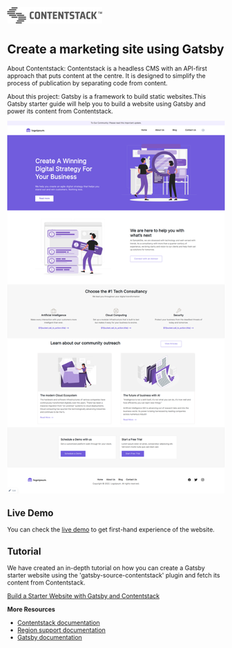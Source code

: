 [![Contentstack](/src/images/contentstack-readme-logo.png)](https://www.contentstack.com/)

# Create a marketing site using Gatsby

About Contentstack: Contentstack is a headless CMS with an API-first approach that puts content at the centre. It is designed to simplify the process of publication by separating code from content.

About this project: Gatsby is a framework to build static websites.This Gatsby starter guide will help you to build a website using Gatsby and power its content from Contentstack.

![contentstack-gatsby-starter-app](/src/images/starter-app.png)

## Live Demo

You can check the [live demo](https://contentstack-gatsby-starter-app.vercel.app/) to get first-hand experience of the website.

## Tutorial

We have created an in-depth tutorial on how you can create a Gatsby starter website using the 'gatsby-source-contentstack' plugin and fetch its content from Contentstack.

[Build a Starter Website with Gatsby and Contentstack](https://www.contentstack.com/docs/developers/sample-apps/build-a-starter-website-with-gatsby-and-contentstack/)

**More Resources**

- [Contentstack documentation](https://www.contentstack.com/docs/)
- [Region support documentation](https://www.contentstack.com/docs/developers/selecting-region-in-contentstack-starter-apps)
- [Gatsby documentation](https://www.gatsbyjs.com/docs/)
